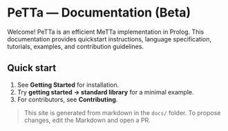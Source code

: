 # PeTTa — Documentation (Beta)

Welcome! PeTTa is an efficient MeTTa implementation in Prolog. This documentation provides quickstart instructions, language specification, tutorials, examples, and contribution guidelines.

## Quick start
1. See **Getting Started** for installation.
2. Try **getting started → standard library** for a minimal example.
3. For contributors, see **Contributing**.

> This site is generated from markdown in the `docs/` folder. To propose changes, edit the Markdown and open a PR.

